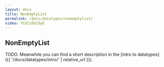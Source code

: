 ```yaml
---
layout: docs
title: NonEmptyList
permalink: /docs/datatypes/nonemptylist/
video: TC6IzE61OyE
---
```


## NonEmptyList

TODO. Meanwhile you can find a short description in the [intro to datatypes]({{ '/docs/datatypes/intro/' | relative_url }}).
